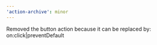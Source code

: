 ```yaml
---
'action-archive': minor
---
```


Removed the button action because it can be replaced by: on:click|preventDefault
